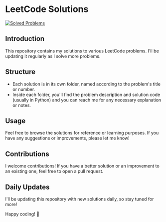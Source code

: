 # LeetCode Solutions
[![Solved Problems](https://img.shields.io/badge/Solved%20Problems-75-blue)](https://github.com/Abdo404Khaled/LeetCode_Solutions)
## Introduction
This repository contains my solutions to various LeetCode problems. I'll be updating it regularly as I solve more problems.

## Structure
- Each solution is in its own folder, named according to the problem's title or number.
- Inside each folder, you'll find the problem description and solution code (usually in Python) and you can reach me for any necessary explanation or notes.

## Usage
Feel free to browse the solutions for reference or learning purposes. If you have any suggestions or improvements, please let me know!

## Contributions
I welcome contributions! If you have a better solution or an improvement to an existing one, feel free to open a pull request.

## Daily Updates
I'll be updating this repository with new solutions daily, so stay tuned for more!

Happy coding! 🚀
